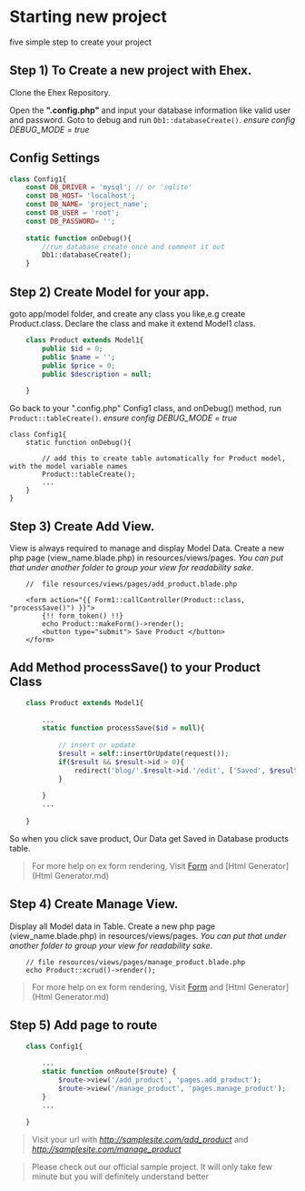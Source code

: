 # Starting new project
 five simple step to create your project

## Step 1) To Create a new project with Ehex.
Clone the Ehex Repository.

Open the **".config.php"** and input your database  information like valid user and password. Goto to debug and run ```Db1::databaseCreate()```. *ensure  config DEBUG_MODE = true*

## Config Settings
```php
class Config1{
    const DB_DRIVER = 'mysql'; // or 'sqlite'
    const DB_HOST= 'localhost';
    const DB_NAME= 'project_name';
    const DB_USER = 'root';
    const DB_PASSWORD= '';
    
    static function onDebug(){
        //run database create once and comment it out
        Db1::databaseCreate();
    }
```

## Step 2) Create Model for your app.
goto app/model folder, and create any class you like,e.g  create Product.class. Declare the class and make it extend Model1 class.
```php
    class Product extends Model1{
        public $id = 0;
        public $name = '';          
        public $price = 0;
        public $description = null;
    
    }
```
Go back to your ".config.php" Config1 class, and onDebug() method, run  ```Product::tableCreate()```.   *ensure config DEBUG_MODE = true* 
```
class Config1{
    static function onDebug(){
        
        // add this to create table automatically for Product model, with the model variable names
        Product::tableCreate();
        ...
    }
}
```


## Step 3) Create Add View.
View is always required to manage and display Model Data. Create a new php page (view_name.blade.php) in resources/views/pages. *You can put that under another folder to group your view for readability sake*.
```
    //  file resources/views/pages/add_product.blade.php
    
    <form action="{{ Form1::callController(Product::class, "processSave()") }}">
        {!! form_token() !!}
        echo Product::makeForm()->render();
        <button type="submit"> Save Product </button>
    </form>
```

## Add Method processSave() to your Product Class
```php
    class Product extends Model1{
    
        ...
        static function processSave($id = null){
        
            // insert or update
            $result = self::insertOrUpdate(request());
            if($result && $result->id > 0){
                redirect('blog/'.$result->id.'/edit', ['Saved', $result->getMessage(), 'success']); 
            }
            
        }
        ...
        
    }
```
So when you click save product, Our Data get Saved in Database products table.
> For more help on ex form rendering, Visit [Form](Form.md) and  [Html Generator](Html Generator.md)


## Step 4) Create Manage View.
Display all Model data in Table. Create a new php page (view_name.blade.php) in resources/views/pages. *You can put that under another folder to group your view for readability sake*.
```
    // file resources/views/pages/manage_product.blade.php
    echo Product::xcrud()->render();
```
> For more help on ex form rendering, Visit [Form](Form.md) and  [Html Generator](Html Generator.md)



## Step 5) Add page to route 
```php
    class Config1{
    
        ...
        static function onRoute($route) {
            $route->view('/add_product', 'pages.add_product');
            $route->view('/manage_product', 'pages.manage_product');
        }
        ...
        
    }

```


> Visit your url with *http://samplesite.com/add_product* and *http://samplesite.com/manage_product*

> Please check out our official sample project. It will only take few minute but you will definitely understand better 
